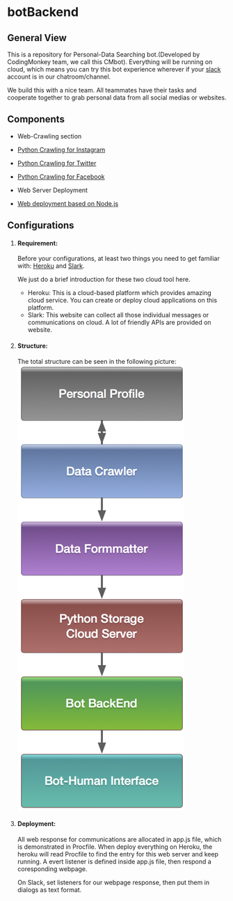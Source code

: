 # botBackend

## General View

This is a repository for Personal-Data Searching bot.(Developed by CodingMonkey team, we call this CMbot). Everything will be running on cloud, which means you can try this bot experience wherever if your [slack](https://slack.com/) account is in our chatroom/channel.

We build this with a nice team. All teammates have their tasks and cooperate together to grab personal data from all social medias or websites.

## Components

* Web-Crawling section

 - [Python Crawling for Instagram](https://github.com/AU-Hackathon-2016/python-Insgram)

 - [Python Crawling for Twitter](https://github.com/AU-Hackathon-2016/twitter/tree/master/hackathon)

 - [Python Crawling for Facebook](https://github.com/AU-Hackathon-2016/python-facebook)

* Web Server Deployment
 - [Web deployment based on Node.js](https://github.com/AU-Hackathon-2016/botBackend)

## Configurations

1. #### Requirement:
   Before your configurations, at least two things you need to get familiar with: [Heroku](https://www.heroku.com/) and [Slark](https://slack.com/).

   We just do a brief introduction for these two cloud tool here.
   - Heroku: This is a cloud-based platform which provides amazing cloud service. You can create or deploy cloud applications on this platform.
   - Slark: This website can collect all those individual messages or communications on cloud. A lot of friendly APIs are provided on website.

2. #### Structure:
   The total structure can be seen in the following picture:
   ![image of Structure](https://github.com/AU-Hackathon-2016/botBackend/blob/master/image/structure.png)

3. #### Deployment:
   All web response for communications are allocated in app.js file, which is demonstrated in Procfile. When deploy everything on Heroku, the heroku will read Procfile to find the entry for this web server and keep running. A evert listener is defined inside app.js file, then respond a coresponding webpage.

   On Slack, set listeners for our webpage response, then put them in dialogs as text format.
